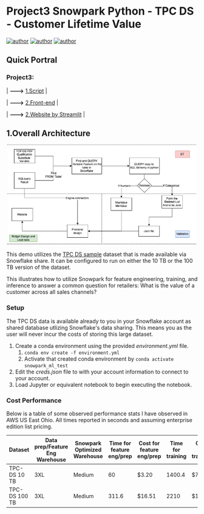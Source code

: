 # Project3 Snowpark Python - TPC DS  - Customer Lifetime Value
[![author](https://img.shields.io/badge/Author-Rayden_Xu-blue.svg)](https://www.linkedin.com/in/rundong-xu-269012230/) 
[![author](https://img.shields.io/badge/Author-Binghui_Lai-blue.svg)](https://www.linkedin.com/in/binghui-lai/) 
[![author](https://img.shields.io/badge/Author-Ziwei_Duan-blue.svg)](https://www.linkedin.com/in/ziwei-duan-create/) 

## Quick Portral
### Project3:
| **--->** [1.Script](TCP-Analysis-writeCode.ipynb) |

| **--->** [2.Front-end](Customer_Lifetime_Value.py) |

| **--->** [2.Website by Streamlit](https://dduan-zw-tcp-ds-big-data-explore-customer-lifetime-value-izm9gb.streamlit.app/) |


## 1.Overall Architecture

<div align=center>
<img src="Workflow.png" width="500px">
</div>


This demo utilizes the [TPC DS sample](https://docs.snowflake.com/en/user-guide/sample-data-tpcds.html) dataset that is made available via  Snowflake share. It can be configured to run on either the 10 TB or the 100 TB version of the dataset. 

This illustrates how to utilize Snowpark for feature engineering, training, and inference to answer a common question for retailers: What is the value of a customer across all sales channels? 

### Setup 

The TPC DS data is available already to you in your Snowflake account as shared database utlizing Snowflake's data sharing. This means you as the user will never incur the costs of storing this large dataset. 

 1. Create a conda environment using the provided *environment.yml* file. 
    1. `conda env create -f environment.yml `
    2. Activate that created conda environment by `conda activate snowpark_ml_test`
 2. Edit the *creds.json* file to with your account information to connect to your account. 
 3. Load Jupyter or equivalent notebook to begin executing the notebook. 


### Cost Performance

Below is a table of some observed performance stats I have observed in AWS US East Ohio. All times reported in seconds and assuming enterprise edition list pricing. 

| Dataset       	| Data prep/Feature Eng Warehouse 	| Snowpark Optimized Warehouse 	| Time for feature eng/prep 	| Cost for feature eng/prep 	| Time for training 	| Cost for training 	| Time for inference 	| Cost for inference 	|
|---------------	|---------------------------------	|------------------------------	|---------------------------	|---------------------------	|-------------------	|-------------------	|--------------------	|--------------------	|
| TPC-DS 10 TB  	| 3XL                             	| Medium                       	| 60                        	| $3.20                     	| 1400.4            	| $7.07             	| 9.8                	| $0.52              	|
| TPC-DS 100 TB 	| 3XL                             	| Medium                       	| 311.6                     	| $16.51                    	| 2210              	| $11.05            	| 24.6               	| $1.30              	|
